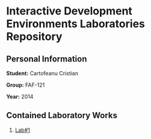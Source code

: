 # Interactive Development Environments Laboratories Repository

## Personal Information

**Student:** Cartofeanu Cristian

**Group:** FAF-121

**Year:** 2014

## Contained Laboratory Works

1. [Lab#1](https://github.com/TUM-FAF/FAF-121-Cartofeanu-Cristian/tree/master/IDE/Lab%231)